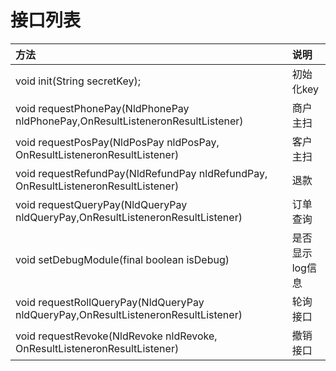 # 接口列表

| **方法** | **说明** |
| :--- | :--- |
| void init\(String secretKey\); | 初始化key |
| void requestPhonePay\(NldPhonePay nldPhonePay,OnResultListeneronResultListener\) | 商户主扫 |
| void requestPosPay\(NldPosPay nldPosPay, OnResultListeneronResultListener\) | 客户主扫 |
| void requestRefundPay\(NldRefundPay nldRefundPay, OnResultListeneronResultListener\) | 退款 |
| void requestQueryPay\(NldQueryPay nldQueryPay,OnResultListeneronResultListener\) | 订单查询 |
| void setDebugModule\(final boolean isDebug\) | 是否显示log信息 |
| void requestRollQueryPay\(NldQueryPay nldQueryPay,OnResultListeneronResultListener\) | 轮询接口 |
| void requestRevoke\(NldRevoke nldRevoke, OnResultListeneronResultListener\) | 撤销接口 |



